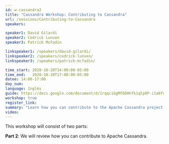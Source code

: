 ```yaml
---
id: w-cassandra2
title: "Cassandra Workshop: Contributing to Cassandra"
url: /sessions/Contributing-to-Cassandra
speakers:

speaker1: David Gilardi
speaker2: Cedrick Lunven
speaker3: Patrick McFadin 

linkspeaker1: /speakers/david-gilardi/
linkspeaker2: /speakers/cedrick-lunven/
linkspeaker3: /speakers/patrick-mcfadin/

time_start: 2020-10-20T14:00:00-05:00
time_end:   2020-10-20T17:00:00-05:00
datee: 14:00-17:00
day_num: 
language: Inglés
guide: https://docs.google.com/document/d/1rqqciGgMf6DHhfk1qlp8P-i1a8fnMus3kp8L8B3FCHc/edit#
workshop: true
register_link: 
summary: "Learn how you can contribute to the Apache Cassandra project."
video: 
---
```


This workshop will consist of two parts:

**Part 2**: We will review how you can contribute to Apache Cassandra.